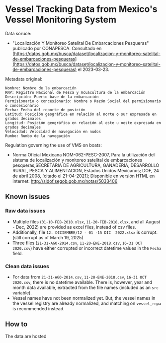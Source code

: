 # Vessel Tracking Data from Mexico's Vessel Monitoring System

Data soruce:
- "Localización Y Monitoreo Satelital De Embarcaciones Pesqueras" publicado por CONAPESCA. Consultado en [https://datos.gob.mx/busca/dataset/localizacion-y-monitoreo-satelital-de-embarcaciones-pesqueras](https://datos.gob.mx/busca/dataset/localizacion-y-monitoreo-satelital-de-embarcaciones-pesqueras) el 2023-03-23.

Metadata original:

```
Nombre: Nombre de la embarcación
RNP: Registro Nacional de Pesca y Acuacultura de la embarcación	
Descripción: Puerto base de la embarcación
Permisionario o concesionario: Nombre o Razón Social del permisionario o concesionario
Fecha: Fecha del reporte de posición
Latitud: Posición geográfica en relación al norte o sur expresada en grados decimales
Longitud: Posición geográfica en relación al este u oeste expresada en grados decimales	
Velocidad: Velocidad de navegación en nudos
Rumbo: Rumbo de la navegación
```

Regulation governing the use of VMS on boats:
- Norma Oficial Mexicana NOM-062-PESC-2007, Para la utilización del sistema de localización y monitoreo satelital de embarcaciones pesqueras,SECRETARIA DE AGRICULTURA, GANADERIA, DESARROLLO RURAL, PESCA Y ALIMENTACION,
          Estados Unidos Mexicanos; DOF, 24 de abril 2008, [citado el 21-04-2021];
          Disponible en versión HTML en internet: http://sidof.segob.gob.mx/notas/5033406

## Known issues
### Raw data issues
- Multiple files (`01-10-FEB-2018.xlsx`, `11-20-FEB-2018.xlsx`, and all August - Dec, 2022) are provided as excel files, instead of csv files.
- Additionally, file `12. DICIEMBRE/12 - 01 -15 DIC  2022.xlsx` is corrupt. (still corrupt as of March 19, 2025)
- Three files (`21-31-AGO-2014.csv`, `11-20-ENE-2018.csv`, `16-31 OCT 2020.csv`) have either corrupted or incorrect datetime values in the `Fecha` field.

### Clean data issues
- For data from `21-31-AGO-2014.csv`, `11-20-ENE-2018.csv`, `16-31 OCT 2020.csv`, there is no datetime available. There is, however, year and month data available, extracted from the file names (included as an `src` variable).
- Vessel names have not been normalized yet. But, the vessel names in the vessel registry are already normalized, and matching on `vessel_rnpa` is recommended instead.


## How to

The data are hosted 